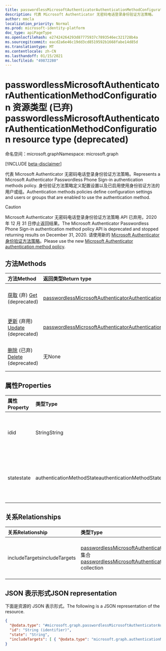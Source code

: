 ```yaml
---
title: passwordlessMicrosoftAuthenticatorAuthenticationMethodConfiguration 资源类型
description: 代表 Microsoft Authenticator 无密码电话登录身份验证方法策略。
author: mmcla
localization_priority: Normal
ms.prod: microsoft-identity-platform
doc_type: apiPageType
ms.openlocfilehash: e27424264293d87775937c7893546ec321728b4a
ms.sourcegitcommit: eacd2a6e46c19dd3cd8519592b1668fabe14d85d
ms.translationtype: MT
ms.contentlocale: zh-CN
ms.lasthandoff: 01/15/2021
ms.locfileid: "49872280"
---
```

# <a name="passwordlessmicrosoftauthenticatorauthenticationmethodconfiguration-resource-type-deprecated"></a><span data-ttu-id="12cc3-103">passwordlessMicrosoftAuthenticatorAuthenticationMethodConfiguration 资源类型 (已弃) </span><span class="sxs-lookup"><span data-stu-id="12cc3-103">passwordlessMicrosoftAuthenticatorAuthenticationMethodConfiguration resource type (deprecated)</span></span>

<span data-ttu-id="12cc3-104">命名空间：microsoft.graph</span><span class="sxs-lookup"><span data-stu-id="12cc3-104">Namespace: microsoft.graph</span></span>

[!INCLUDE [beta-disclaimer](../../includes/beta-disclaimer.md)]

<span data-ttu-id="12cc3-105">代表 Microsoft Authenticator 无密码电话登录身份验证方法策略。</span><span class="sxs-lookup"><span data-stu-id="12cc3-105">Represents a Microsoft Authenticator Passwordless Phone Sign-in authentication methods policy.</span></span> <span data-ttu-id="12cc3-106">身份验证方法策略定义配置设置以及已启用使用身份验证方法的用户或组。</span><span class="sxs-lookup"><span data-stu-id="12cc3-106">Authentication methods policies define configuration settings and users or groups that are enabled to use the authentication method.</span></span>

> [!CAUTION]
> <span data-ttu-id="12cc3-107">Microsoft Authenticator 无密码电话登录身份验证方法策略 API 已弃用，2020 年 12 月 31 日停止返回结果。</span><span class="sxs-lookup"><span data-stu-id="12cc3-107">The Microsoft Authenticator Passwordless Phone Sign-in authentication method policy API is deprecated and stopped returning results on December 31, 2020.</span></span> <span data-ttu-id="12cc3-108">请使用新的 [Microsoft Authenticator 身份验证方法策略](../resources/microsoftAuthenticatorAuthenticationMethodConfiguration.md)。</span><span class="sxs-lookup"><span data-stu-id="12cc3-108">Please use the new [Microsoft Authenticator authentication method policy](../resources/microsoftAuthenticatorAuthenticationMethodConfiguration.md).</span></span>


## <a name="methods"></a><span data-ttu-id="12cc3-109">方法</span><span class="sxs-lookup"><span data-stu-id="12cc3-109">Methods</span></span>
|<span data-ttu-id="12cc3-110">方法</span><span class="sxs-lookup"><span data-stu-id="12cc3-110">Method</span></span>|<span data-ttu-id="12cc3-111">返回类型</span><span class="sxs-lookup"><span data-stu-id="12cc3-111">Return type</span></span>|<span data-ttu-id="12cc3-112">Description</span><span class="sxs-lookup"><span data-stu-id="12cc3-112">Description</span></span>|
|:---|:---|:---|
|<span data-ttu-id="12cc3-113">[获取](../api/passwordlessmicrosoftauthenticatorauthenticationmethodconfiguration-get.md) (弃) </span><span class="sxs-lookup"><span data-stu-id="12cc3-113">[Get](../api/passwordlessmicrosoftauthenticatorauthenticationmethodconfiguration-get.md) (deprecated)</span></span>|[<span data-ttu-id="12cc3-114">passwordlessMicrosoftAuthenticatorAuthenticationMethodConfiguration</span><span class="sxs-lookup"><span data-stu-id="12cc3-114">passwordlessMicrosoftAuthenticatorAuthenticationMethodConfiguration</span></span>](../resources/passwordlessmicrosoftauthenticatorauthenticationmethodconfiguration.md)|<span data-ttu-id="12cc3-115">读取无密码MicrosoftAuthenticatorAuthenticationMethodConfiguration 对象的属性和关系。</span><span class="sxs-lookup"><span data-stu-id="12cc3-115">Read the properties and relationships of a passwordlessMicrosoftAuthenticatorAuthenticationMethodConfiguration object.</span></span>|
|<span data-ttu-id="12cc3-116">[更新](../api/passwordlessmicrosoftauthenticatorauthenticationmethodconfiguration-update.md) (弃用) </span><span class="sxs-lookup"><span data-stu-id="12cc3-116">[Update](../api/passwordlessmicrosoftauthenticatorauthenticationmethodconfiguration-update.md) (deprecated)</span></span> |[<span data-ttu-id="12cc3-117">passwordlessMicrosoftAuthenticatorAuthenticationMethodConfiguration</span><span class="sxs-lookup"><span data-stu-id="12cc3-117">passwordlessMicrosoftAuthenticatorAuthenticationMethodConfiguration</span></span>](../resources/passwordlessmicrosoftauthenticatorauthenticationmethodconfiguration.md)|<span data-ttu-id="12cc3-118">更新无密码MicrosoftAuthenticatorAuthenticationMethodConfiguration 对象的属性。</span><span class="sxs-lookup"><span data-stu-id="12cc3-118">Update the properties of a passwordlessMicrosoftAuthenticatorAuthenticationMethodConfiguration object.</span></span>|
|<span data-ttu-id="12cc3-119">[删除](../api/passwordlessmicrosoftauthenticatorauthenticationmethodconfiguration-delete.md) (已弃) </span><span class="sxs-lookup"><span data-stu-id="12cc3-119">[Delete](../api/passwordlessmicrosoftauthenticatorauthenticationmethodconfiguration-delete.md) (deprecated)</span></span>|<span data-ttu-id="12cc3-120">无</span><span class="sxs-lookup"><span data-stu-id="12cc3-120">None</span></span>|<span data-ttu-id="12cc3-121">将无密码MicrosoftAuthenticatorAuthenticationMethodConfiguration 对象还原到其默认配置。</span><span class="sxs-lookup"><span data-stu-id="12cc3-121">Reverts the passwordlessMicrosoftAuthenticatorAuthenticationMethodConfiguration object to its default configuration.</span></span>|


## <a name="properties"></a><span data-ttu-id="12cc3-122">属性</span><span class="sxs-lookup"><span data-stu-id="12cc3-122">Properties</span></span>
|<span data-ttu-id="12cc3-123">属性</span><span class="sxs-lookup"><span data-stu-id="12cc3-123">Property</span></span>|<span data-ttu-id="12cc3-124">类型</span><span class="sxs-lookup"><span data-stu-id="12cc3-124">Type</span></span>|<span data-ttu-id="12cc3-125">说明</span><span class="sxs-lookup"><span data-stu-id="12cc3-125">Description</span></span>|
|:---|:---|:---|
|<span data-ttu-id="12cc3-126">id</span><span class="sxs-lookup"><span data-stu-id="12cc3-126">id</span></span>|<span data-ttu-id="12cc3-127">String</span><span class="sxs-lookup"><span data-stu-id="12cc3-127">String</span></span>|<span data-ttu-id="12cc3-128">身份验证方法策略标识符。</span><span class="sxs-lookup"><span data-stu-id="12cc3-128">The authentication method policy identifier.</span></span>|
|<span data-ttu-id="12cc3-129">state</span><span class="sxs-lookup"><span data-stu-id="12cc3-129">state</span></span>|<span data-ttu-id="12cc3-130">authenticationMethodState</span><span class="sxs-lookup"><span data-stu-id="12cc3-130">authenticationMethodState</span></span>|<span data-ttu-id="12cc3-131">可取值为：`enabled`、`disabled`。</span><span class="sxs-lookup"><span data-stu-id="12cc3-131">Possible values are: `enabled`, `disabled`.</span></span>|

## <a name="relationships"></a><span data-ttu-id="12cc3-132">关系</span><span class="sxs-lookup"><span data-stu-id="12cc3-132">Relationships</span></span>
|<span data-ttu-id="12cc3-133">关系</span><span class="sxs-lookup"><span data-stu-id="12cc3-133">Relationship</span></span>|<span data-ttu-id="12cc3-134">类型</span><span class="sxs-lookup"><span data-stu-id="12cc3-134">Type</span></span>|<span data-ttu-id="12cc3-135">Description</span><span class="sxs-lookup"><span data-stu-id="12cc3-135">Description</span></span>|
|:---|:---|:---|
|<span data-ttu-id="12cc3-136">includeTargets</span><span class="sxs-lookup"><span data-stu-id="12cc3-136">includeTargets</span></span>|<span data-ttu-id="12cc3-137">[passwordlessMicrosoftAuthenticatorAuthenticationMethodTarget](../resources/passwordlessmicrosoftauthenticatorauthenticationmethodtarget.md) 集合</span><span class="sxs-lookup"><span data-stu-id="12cc3-137">[passwordlessMicrosoftAuthenticatorAuthenticationMethodTarget](../resources/passwordlessmicrosoftauthenticatorauthenticationmethodtarget.md) collection</span></span>|<span data-ttu-id="12cc3-138">允许使用身份验证方法的用户或组的集合。</span><span class="sxs-lookup"><span data-stu-id="12cc3-138">A collection of users or groups who are enabled to use the authentication method.</span></span>|

## <a name="json-representation"></a><span data-ttu-id="12cc3-139">JSON 表示形式</span><span class="sxs-lookup"><span data-stu-id="12cc3-139">JSON representation</span></span>
<span data-ttu-id="12cc3-140">下面是资源的 JSON 表示形式。</span><span class="sxs-lookup"><span data-stu-id="12cc3-140">The following is a JSON representation of the resource.</span></span>
<!-- {
  "blockType": "resource",
  "keyProperty": "id",
  "@odata.type": "microsoft.graph.passwordlessMicrosoftAuthenticatorAuthenticationMethodConfiguration",
  "baseType": "microsoft.graph.authenticationMethodConfiguration",
  "openType": false
}
-->
``` json
{
  "@odata.type": "#microsoft.graph.passwordlessMicrosoftAuthenticatorAuthenticationMethodConfiguration",
  "id": "String (identifier)",
  "state": "String",
  "includeTargets": [ { "@odata.type": "microsoft.graph.authenticationMethodTarget" } ]
}
```
